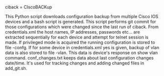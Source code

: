 ciback = CIscoBACKup

This Python script downloads configuration backup from multiple Cisco IOS devices
and a bash script is generated. This script performs git commit for those configurations
which were changed since the last run of ciback.
From credentials.xml the host names, IP addresses, passwords etc... are extracted sequentially
for each device and attempt for telnet session is made. If privileged mode is acquired the running
configuration is stored to file -confg. If for some device in credentials.xml
yes is given, backup of vlan data is also stored to file -vlan.
This data is device's response on show vlan command.
conf_changes.txt keeps data about last configuration changes date/time. It's used for tracking
changes and adding changed files in add_git.sh.
